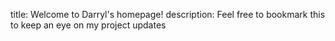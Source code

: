 title: Welcome to Darryl's homepage!
description: Feel free to bookmark this to keep an eye on my project updates
